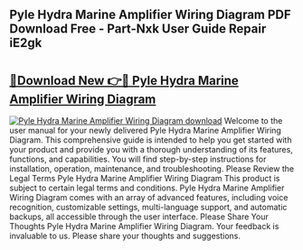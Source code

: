 ## Pyle Hydra Marine Amplifier Wiring Diagram PDF Download Free - Part-Nxk User Guide Repair iE2gk

# <h2><a href="http://dfq89vu.blite.top/?on=Pyle+Hydra+Marine+Amplifier+Wiring+Diagram">🔗Download New 👉🔴 Pyle Hydra Marine Amplifier Wiring Diagram</a></h2>

[![Pyle Hydra Marine Amplifier Wiring Diagram download](https://i.imgur.com/lujVjoI.png)](http://dfq89vu.blite.top/?on=Pyle+Hydra+Marine+Amplifier+Wiring+Diagram)
Welcome to the user manual for your newly delivered Pyle Hydra Marine Amplifier Wiring Diagram. This comprehensive guide is intended to help you get started with your product and provide you with a thorough understanding of its features, functions, and capabilities. You will find step-by-step instructions for installation, operation, maintenance, and troubleshooting. Please Review the Legal Terms Pyle Hydra Marine Amplifier Wiring Diagram This product is subject to certain legal terms and conditions. Pyle Hydra Marine Amplifier Wiring Diagram comes with an array of advanced features, including voice recognition, customizable settings, multi-language support, and automatic backups, all accessible through the user interface. Please Share Your Thoughts Pyle Hydra Marine Amplifier Wiring Diagram. Your feedback is invaluable to us. Please share your thoughts and suggestions.
